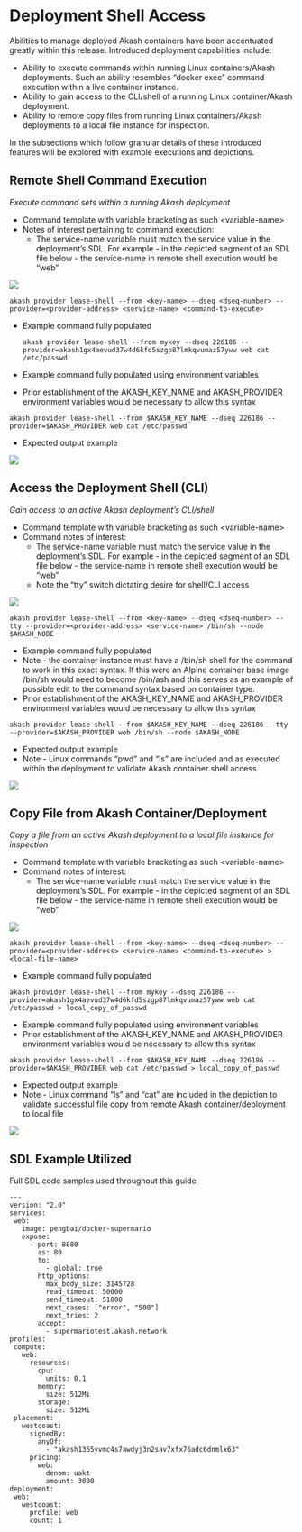 # Deployment Shell Access

Abilities to manage deployed Akash containers have been accentuated greatly within this release.  Introduced deployment capabilities include:

* Ability to execute commands within running Linux containers/Akash deployments.  Such an ability resembles “docker exec” command execution within a live container instance.
* Ability to gain access to the CLI/shell of a running Linux container/Akash deployment.
* Ability to remote copy files from running Linux containers/Akash deployments to a local file instance for inspection.

In the subsections which follow granular details of these introduced features will be explored with example executions and depictions.&#x20;

## **Remote Shell Command Execution**

_Execute command sets within a running Akash deployment_

* Command template with variable bracketing as such \<variable-name>
* Notes of interest pertaining to command execution:
  * The service-name variable must match the service value in the deployment’s SDL.  For example - in the depicted segment of an SDL file below - the service-name in remote shell execution would be “web”

![](https://lh3.googleusercontent.com/BgF4dAJD-W3HKaLJM4xvmLk-BWxN7-OjD5QknE7kWV9K938u3MTZj0slv5VgFd8eC41QF0JmUtzcc4pCcu5PbG-HhgtDp7QCfIokY5AI1vlewgDo1E4QMKo4AXsUMMQOw7USXjSa=s0)

```
akash provider lease-shell --from <key-name> --dseq <dseq-number> --provider=<provider-address> <service-name> <command-to-execute>
```

*   Example command fully populated

    ```
    akash provider lease-shell --from mykey --dseq 226186 --provider=akash1gx4aevud37w4d6kfd5szgp87lmkqvumaz57yww web cat /etc/passwd
    ```
* Example command fully populated using environment variables
* Prior establishment of the AKASH\_KEY\_NAME and AKASH\_PROVIDER environment variables would be necessary to allow this syntax

```
akash provider lease-shell --from $AKASH_KEY_NAME --dseq 226186 --provider=$AKASH_PROVIDER web cat /etc/passwd
```

* Expected output example

![](https://lh4.googleusercontent.com/ME0D00NtelEkGHbiFQYO66gBbrPGs3IvyeNADitplLF2AE6h4JK-iaNCGEQ2C5qd2636lYvdRJRAXTnfFwGdYcJSKOe5TVtF\_sb3jDvbtfaQOFeyod8m3d146FB9Ga6eTJ49Cvu4=s0)



## **Access the Deployment Shell (CLI)**

_Gain access to an active Akash deployment’s CLI/shell_

* Command template with variable bracketing as such \<variable-name>
* Command notes of interest:
  * The service-name variable must match the service value in the deployment’s SDL.  For example - in the depicted segment of an SDL file below - the service-name in remote shell execution would be “web”
  * Note the “tty” switch dictating desire for shell/CLI access

![](https://lh3.googleusercontent.com/BgF4dAJD-W3HKaLJM4xvmLk-BWxN7-OjD5QknE7kWV9K938u3MTZj0slv5VgFd8eC41QF0JmUtzcc4pCcu5PbG-HhgtDp7QCfIokY5AI1vlewgDo1E4QMKo4AXsUMMQOw7USXjSa=s0)

```
akash provider lease-shell --from <key-name> --dseq <dseq-number> --tty --provider=<provider-address> <service-name> /bin/sh --node $AKASH_NODE
```

* Example command fully populated
* Note - the container instance must have a /bin/sh shell for the command to work in this exact syntax.  If this were an Alpine container base image /bin/sh would need to become /bin/ash and this serves as an example of possible edit to the command syntax based on container type.
* Prior establishment of the AKASH\_KEY\_NAME and AKASH\_PROVIDER environment variables would be necessary to allow this syntax

```
akash provider lease-shell --from $AKASH_KEY_NAME --dseq 226186 --tty --provider=$AKASH_PROVIDER web /bin/sh --node $AKASH_NODE
```



* Expected output example
* Note - Linux commands “pwd” and “ls” are included and as executed within the deployment to validate Akash container shell access

![](https://lh6.googleusercontent.com/6Bd4MCrhU71vIM5OzREMlV8DdxaSEO2T80PNzFJVO91mVrkDYzdBIZ45V10Crcazvpi6afl3ojocnUu\_8bnPgxHflJ6WJuZFvZsZpfcf19wna1xs1akzCEnNzghJLJP\_xYsVOB2F=s0)

## **Copy File from Akash Container/Deployment**

_Copy a file from an active Akash deployment to a local file instance for inspection_

* Command template with variable bracketing as such \<variable-name>
* Command notes of interest:
  * The service-name variable must match the service value in the deployment’s SDL.  For example - in the depicted segment of an SDL file below - the service-name in remote shell execution would be “web”

![](https://lh3.googleusercontent.com/BgF4dAJD-W3HKaLJM4xvmLk-BWxN7-OjD5QknE7kWV9K938u3MTZj0slv5VgFd8eC41QF0JmUtzcc4pCcu5PbG-HhgtDp7QCfIokY5AI1vlewgDo1E4QMKo4AXsUMMQOw7USXjSa=s0)

```
akash provider lease-shell --from <key-name> --dseq <dseq-number> --provider=<provider-address> <service-name> <command-to-execute> > <local-file-name>
```

* Example command fully populated

```
akash provider lease-shell --from mykey --dseq 226186 --provider=akash1gx4aevud37w4d6kfd5szgp87lmkqvumaz57yww web cat /etc/passwd > local_copy_of_passwd
```

* Example command fully populated using environment variables
* Prior establishment of the AKASH\_KEY\_NAME and AKASH\_PROVIDER environment variables would be necessary to allow this syntax

```
akash provider lease-shell --from $AKASH_KEY_NAME --dseq 226186 --provider=$AKASH_PROVIDER web cat /etc/passwd > local_copy_of_passwd
```

* Expected output example
* Note - Linux command “ls” and “cat” are included in the depiction to validate successful file copy from remote Akash container/deployment to local file

![](https://lh4.googleusercontent.com/cJd-e86o-vYhhPNsfLsOjxEXDM7Sb8d-AMkpjj5W8VJ9E0ynO-6RN\_nzHQIinb00vPgm8xfj0njYBw5-\_CqBuajPqE-sKcxrqkaehfF5Gf9RXiVJf27khnNxbm3lmYWtqTLN2Rfy=s0)

## **SDL Example Utilized**

Full SDL code samples used throughout this guide

```
---
version: "2.0"
services:
 web:
   image: pengbai/docker-supermario
   expose:
     - port: 8080
       as: 80
       to:
         - global: true
       http_options:
         max_body_size: 3145728
         read_timeout: 50000
         send_timeout: 51000
         next_cases: ["error", "500"]
         next_tries: 2
       accept:
         - supermariotest.akash.network
profiles:
 compute:
   web:
     resources:
       cpu:
         units: 0.1
       memory:
         size: 512Mi
       storage:
         size: 512Mi
 placement:
   westcoast:
     signedBy:
       anyOf:
         - "akash1365yvmc4s7awdyj3n2sav7xfx76adc6dnmlx63"
     pricing:
       web:
         denom: uakt
         amount: 3000
deployment:
 web:
   westcoast:
     profile: web
     count: 1
```
